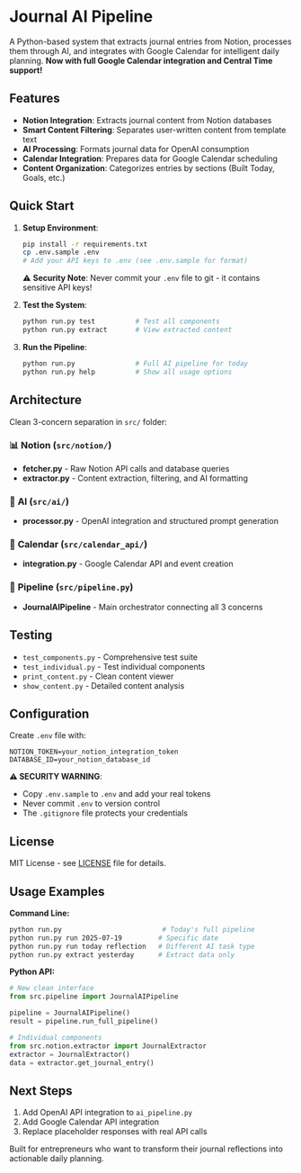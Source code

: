# Journal AI Pipeline

A Python-based system that extracts journal entries from Notion, processes them through AI, and integrates with Google Calendar for intelligent daily planning. **Now with full Google Calendar integration and Central Time support!**

## Features

- **Notion Integration**: Extracts journal content from Notion databases
- **Smart Content Filtering**: Separates user-written content from template text
- **AI Processing**: Formats journal data for OpenAI consumption
- **Calendar Integration**: Prepares data for Google Calendar scheduling
- **Content Organization**: Categorizes entries by sections (Built Today, Goals, etc.)

## Quick Start

1. **Setup Environment**:
   ```bash
   pip install -r requirements.txt
   cp .env.sample .env
   # Add your API keys to .env (see .env.sample for format)
   ```

   ⚠️ **Security Note**: Never commit your `.env` file to git - it contains sensitive API keys!

2. **Test the System**:
   ```bash
   python run.py test          # Test all components
   python run.py extract       # View extracted content
   ```

3. **Run the Pipeline**:
   ```bash
   python run.py               # Full AI pipeline for today
   python run.py help          # Show all usage options
   ```

## Architecture

Clean 3-concern separation in `src/` folder:

### 📊 **Notion** (`src/notion/`)
- **fetcher.py** - Raw Notion API calls and database queries
- **extractor.py** - Content extraction, filtering, and AI formatting

### 🤖 **AI** (`src/ai/`) 
- **processor.py** - OpenAI integration and structured prompt generation

### 📅 **Calendar** (`src/calendar_api/`)
- **integration.py** - Google Calendar API and event creation

### 🔧 **Pipeline** (`src/pipeline.py`)
- **JournalAIPipeline** - Main orchestrator connecting all 3 concerns

## Testing

- `test_components.py` - Comprehensive test suite
- `test_individual.py` - Test individual components
- `print_content.py` - Clean content viewer
- `show_content.py` - Detailed content analysis

## Configuration

Create `.env` file with:
```
NOTION_TOKEN=your_notion_integration_token
DATABASE_ID=your_notion_database_id
```

**⚠️ SECURITY WARNING**: 
- Copy `.env.sample` to `.env` and add your real tokens
- Never commit `.env` to version control
- The `.gitignore` file protects your credentials

## License

MIT License - see [LICENSE](LICENSE) file for details.

## Usage Examples

**Command Line:**
```bash
python run.py                         # Today's full pipeline
python run.py run 2025-07-19         # Specific date
python run.py run today reflection   # Different AI task type
python run.py extract yesterday      # Extract data only
```

**Python API:**
```python
# New clean interface
from src.pipeline import JournalAIPipeline

pipeline = JournalAIPipeline()
result = pipeline.run_full_pipeline()

# Individual components
from src.notion.extractor import JournalExtractor
extractor = JournalExtractor()
data = extractor.get_journal_entry()
```

## Next Steps

1. Add OpenAI API integration to `ai_pipeline.py`
2. Add Google Calendar API integration
3. Replace placeholder responses with real API calls

Built for entrepreneurs who want to transform their journal reflections into actionable daily planning.